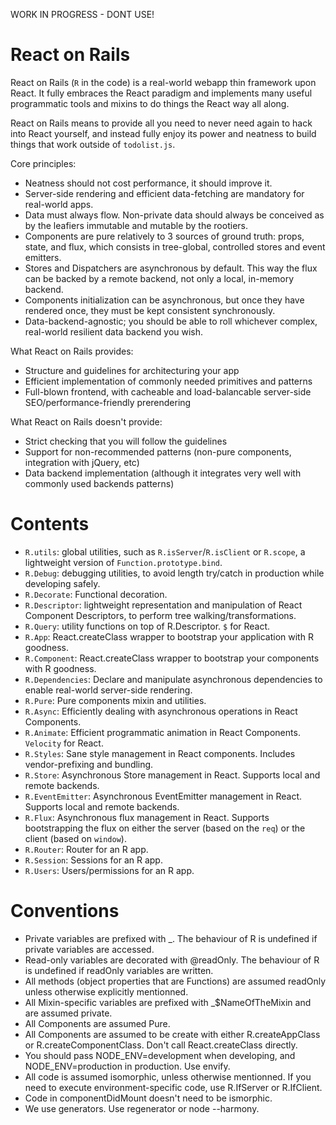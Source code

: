 WORK IN PROGRESS - DONT USE!


React on Rails
===========

React on Rails (`R` in the code) is a real-world webapp thin framework upon React. It fully embraces the React paradigm and implements
many useful programmatic tools and mixins to do things the React way all along.

React on Rails means to provide all you need to never need again to hack into React yourself, and instead fully enjoy its power and neatness
to build things that work outside of `todolist.js`.

Core principles:
- Neatness should not cost performance, it should improve it.
- Server-side rendering and efficient data-fetching are mandatory for real-world apps.
- Data must always flow. Non-private data should always be conceived as by the leafiers immutable and mutable by the rootiers.
- Components are pure relatively to 3 sources of ground truth: props, state, and flux, which consists in tree-global, controlled stores and event emitters.
- Stores and Dispatchers are asynchronous by default. This way the flux can be backed by a remote backend, not only a local, in-memory backend.
- Components initialization can be asynchronous, but once they have rendered once, they must be kept consistent synchronously.
- Data-backend-agnostic; you should be able to roll whichever complex, real-world resilient data backend you wish.

What React on Rails provides:
- Structure and guidelines for architecturing your app
- Efficient implementation of commonly needed primitives and patterns
- Full-blown frontend, with cacheable and load-balancable server-side SEO/performance-friendly prerendering

What React on Rails doesn't provide:
- Strict checking that you will follow the guidelines
- Support for non-recommended patterns (non-pure components, integration with jQuery, etc)
- Data backend implementation (although it integrates very well with commonly used backends patterns)

Contents
========

- `R.utils`: global utilities, such as `R.isServer`/`R.isClient` or `R.scope`, a lightweight version of `Function.prototype.bind`.
- `R.Debug`: debugging utilities, to avoid length try/catch in production while developing safely.
- `R.Decorate`: Functional decoration.
- `R.Descriptor`: lightweight representation and manipulation of React Component Descriptors, to perform tree walking/transformations.
- `R.Query`: utility functions on top of R.Descriptor. `$` for React.
- `R.App`: React.createClass wrapper to bootstrap your application with R goodness.
- `R.Component`: React.createClass wrapper to bootstrap your components with R goodness.
- `R.Dependencies`: Declare and manipulate asynchronous dependencies to enable real-world server-side rendering.
- `R.Pure`: Pure components mixin and utilities.
- `R.Async`: Efficiently dealing with asynchronous operations in React Components.
- `R.Animate`: Efficient programmatic animation in React Components. `Velocity` for React.
- `R.Styles`: Sane style management in React components. Includes vendor-prefixing and bundling.
- `R.Store`: Asynchronous Store management in React. Supports local and remote backends.
- `R.EventEmitter`: Asynchronous EventEmitter management in React. Supports local and remote backends.
- `R.Flux`: Asynchronous flux management in React. Supports bootstrapping the flux on either the server (based on the `req`) or the client (based on `window`).
- `R.Router`: Router for an R app.
- `R.Session`: Sessions for an R app.
- `R.Users`: Users/permissions for an R app.

Conventions
===========

- Private variables are prefixed with _. The behaviour of R is undefined if private variables are accessed.
- Read-only variables are decorated with @readOnly. The behaviour of R is undefined if readOnly variables are written.
- All methods (object properties that are Functions) are assumed readOnly unless otherwise explicitly mentionned.
- All Mixin-specific variables are prefixed with _$NameOfTheMixin and are assumed private.
- All Components are assumed Pure.
- All Components are assumed to be create with either R.createAppClass or R.createComponentClass. Don't call React.createClass directly.
- You should pass NODE_ENV=development when developing, and NODE_ENV=production in production. Use envify.
- All code is assumed isomorphic, unless otherwise mentionned. If you need to execute environment-specific code, use R.IfServer or R.IfClient.
- Code in componentDidMount doesn't need to be ismorphic.
- We use generators. Use regenerator or node --harmony.
